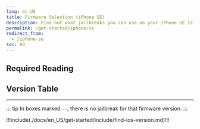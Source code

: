 ```yaml
---
lang: en_US
title: Firmware Selection (iPhone SE)
description: Find out what jailbreaks you can use on your iPhone SE 1st Generation (2016)
permalink: /get-started/iphone/se
redirect_from:
  - /iphone-se
soc: A9
---
```


## Required Reading

<readingTable minVer="9.3" maxVer="9.3.3"/>

## Version Table

<versionTable soc="9" minVer="9.3"/>

---

::: tip
In boxes marked `--`, there is no jailbreak for that firmware version.
:::

!!!include(./docs/en_US/get-started/include/find-ios-version.md)!!!